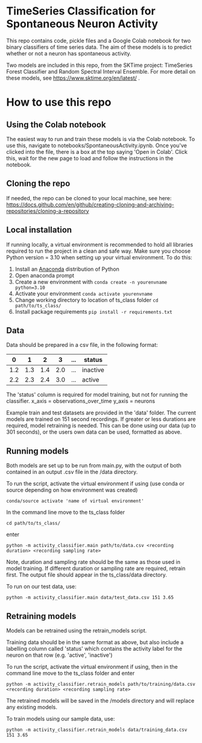 # TimeSeries Classification for Spontaneous Neuron Activity

This repo contains code, pickle files and a Google Colab notebook for two binary classifiers of time series data. The aim of these models is to predict whether or not a neuron has spontaneous activity.

Two models are included in this repo, from the SKTime project: TimeSeries Forest Classifier and Random Spectral Interval Ensemble. For more detail on these models, see  https://www.sktime.org/en/latest/ .

# How to use this repo

## Using the Colab notebook
The easiest way to run and train these models is via the Colab notebook. To use this, navigate to notebooks/SpontaneousActivity.ipynb. Once you've clicked into the file, there is a box at the top saying 'Open in Colab'. Click this, wait for the new page to load and follow the instructions in the notebook.

## Cloning the repo
If needed, the repo can be cloned to your local machine, see here: https://docs.github.com/en/github/creating-cloning-and-archiving-repositories/cloning-a-repository


## Local installation
If running locally, a virtual environment is recommended to hold all libraries required to run the project in a clean and safe way. Make sure you choose Python version = 3.10 when setting up your virtual environment. To do this:
1. Install an [Anaconda](https://www.anaconda.com/download/) distribution of Python 
2. Open anaconda prompt
3. Create a new environment with `conda create -n yourenvname python=3.10`
4. Activate your environment `conda activate yourenvname`
5. Change working directory to location of ts_class folder `cd path/to/ts_class/`   
6. Install package requirements `pip install -r requirements.txt`


## Data
Data should be prepared in a csv file, in the following format:

0 | 1 | 2 | 3 | ... | status
--|---|---|---|-----|-------
1.2|1.3|1.4|2.0| ... | inactive
2.2|2.3|2.4|3.0| ... | active

The 'status' column is required for model training, but not for running the classifier.
x_axis = observations_over_time
y_axis = neurons

Example train and test datasets are provided in the 'data' folder. The current models are trained on 151 second recordings. If greater or less durations are required, model retraining is needed. This can be done using our data (up to 301 seconds), or the users own data can be used, formatted as above.

## Running models
Both models are set up to be run from main.py, with the output of both contained in an output .csv file in the /data directory.

To run the script, activate the virtual environment if using (use conda or source depending on how environment was created)
```commandline
conda/source activate 'name of virtual environment'
```
In the command line move to the ts_class folder 
```commandline
cd path/to/ts_class/
```
enter
 ```commandline
 python -m activity_classifier.main path/to/data.csv <recording duration> <recording sampling rate>
 ```
 Note, duration and sampling rate should be the same as those used in model training. If different duration or sampling rate are required, retrain first.
 The output file should appear in the ts_class/data directory. 

To run on our test data, use:
```commandline
python -m activity_classifier.main data/test_data.csv 151 3.65
```
 
 
 ## Retraining models
 Models can be retrained using the retrain_models script.
 
 Training data should be in the same format as above, but also include a labelling column called 'status' which contains the activity label for the neuron on that row (e.g. 'active', 'inactive')
 
 To run the script, activate the virtual environment if using, then in the command line move to the ts_class folder and enter
 ```commandline
 python -m activity_classifier.retrain_models path/to/training/data.csv <recording duration> <recording sampling rate>
 ```
 
The retrained models will be saved in the /models directory and will replace any existing models.

To train models using our sample data, use:
```commandline
python -m activity_classifier.retrain_models data/training_data.csv 151 3.65
```
 
 
 



